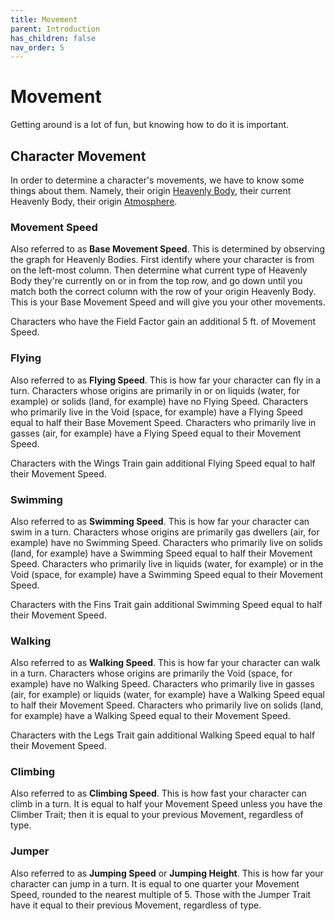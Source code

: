 ```yaml
---
title: Movement
parent: Introduction
has_children: false
nav_order: 5
---
```


# Movement

Getting around is a lot of fun, but knowing how to do it is important.

## Character Movement

In order to determine a character's movements, we have to know some things about them. Namely, their origin [Heavenly Body](/cosmos/Factors/HeavenlyBodies), their current Heavenly Body, their origin [Atmosphere](/cosmos/Factors/Atmosphere).

### Movement Speed

Also referred to as **Base Movement Speed**. This is determined by observing the graph for Heavenly Bodies. First identify where your character is from on the left-most column. Then determine what current type of Heavenly Body they're currently on or in from the top row, and go down until you match both the correct column with the row of your origin Heavenly Body. This is your Base Movement Speed and will give you your other movements.

Characters who have the Field Factor gain an additional 5 ft. of Movement Speed.

### Flying

Also referred to as **Flying Speed**. This is how far your character can fly in a turn. Characters whose origins are primarily in or on liquids (water, for example) or solids (land, for example) have no Flying Speed. Characters who primarily live in the Void (space, for example) have a Flying Speed equal to half their Base Movement Speed. Characters who primarily live in gasses (air, for example) have a Flying Speed equal to their Movement Speed.

Characters with the Wings Train gain additional Flying Speed equal to half their Movement Speed.

### Swimming

Also referred to as **Swimming Speed**. This is how far your character can swim in a turn. Characters whose origins are primarily gas dwellers (air, for example) have no Swimming Speed. Characters who primarily live on solids (land, for example) have a Swimming Speed equal to half their Movement Speed. Characters who primarily live in liquids (water, for example) or in the Void (space, for example) have a Swimming Speed equal to their Movement Speed.

Characters with the Fins Trait gain additional Swimming Speed equal to half their Movement Speed.

### Walking

Also referred to as **Walking Speed**. This is how far your character can walk in a turn. Characters whose origins are primarily the Void (space, for example) have no Walking Speed. Characters who primarily live in gasses (air, for example) or liquids (water, for example) have a Walking Speed equal to half their Movement Speed. Characters who primarily live on solids (land, for example) have a Walking Speed equal to their Movement Speed.

Characters with the Legs Trait gain additional Walking Speed equal to half their Movement Speed.

### Climbing

Also referred to as **Climbing Speed**. This is how fast your character can climb in a turn. It is equal to half your Movement Speed unless you have the Climber Trait; then it is equal to your previous Movement, regardless of type.

### Jumper

Also referred to as **Jumping Speed** or **Jumping Height**. This is how far your character can jump in a turn. It is equal to one quarter your Movement Speed, rounded to the nearest multiple of 5. Those with the Jumper Trait have it equal to their previous Movement, regardless of type.
